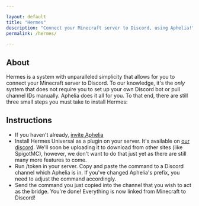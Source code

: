 ```yaml
---

layout: default
title: "Hermes"
description: "Connect your Minecraft server to Discord, using Aphelia!"
permalink: /hermes/

---
```


## About
Hermes is a system with unparalleled simplicity that allows for you to connect your Minecraft server to Discord. To our knowledge,
it's the *only* system that does not require you to set up your own Discord bot or pull channel IDs manually. Aphelia does it all for you. To that end, there are
still three small steps you must take to install Hermes:

## Instructions
* If you haven't already, [invite Aphelia](/invite/)
* Install Hermes Universal as a plugin on your server. It's available on [our discord](/discord/). We'll soon be uploading it to download from other sites (like SpigotMC), however, we don't want to do that just yet as there are still many more features to come.
* Run /token in your server. Copy and paste the command to a Discord channel which Aphelia is in. If you've changed Aphelia's prefix, you need to adjust the command accordingly.
* Send the command you just copied into the channel that you wish to act as the bridge. You're done! Everything is now linked from Minecraft to Discord!
